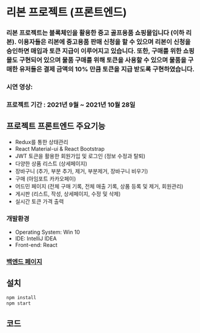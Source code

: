 # 리본 프로젝트 (프론트엔드)
### 리본 프로젝트는 블록체인을 활용한 중고 골프용품 쇼핑몰입니다 (이하 리본). 이용자들은 리본에 중고용품 판매 신청을 할 수 있으며 리본이 신청을 승인하면 매입과 토큰 지급이 이루어지고 있습니다. 또한, 구매를 위한 쇼핑몰도 구현되어 있으며 물품 구매를 위해 토큰을 사용할 수 있으며 물품을 구매한 유저들은 결제 금액의 10% 만큼 토큰을 지급 받도록 구현하였습니다. 

### 시연 영상:
### 프로젝트 기간 : 2021년 9월 ~ 2021년 10월 28일




## 프로젝트 프론트엔드 주요기능
+ Redux를 통한 상태관리
+ React Material-ui & React Bootstrap
+ JWT 토큰을 활용한 회원가입 및 로그인 (정보 수정과 탈퇴)
+ 다양한 상품 리스트 (상세페이지)
+ 장바구니 (추가, 부분 추가, 제거, 부분제거, 장바구니 비우기)
+ 구매 (아임포트 카카오페이)
+ 어드민 페이지 (전체 구매 기록, 전체 매출 기록, 상품 등록 및 제거, 회원관리)
+ 게시판 (리스트, 작성, 상세페이지, 수정 및 삭제)
+ 실시간 토큰 가격 출력

### 개발환경
+ Operating System: Win 10
+ IDE: IntelliJ IDEA
+ Front-end: React

### [백엔드 페이지](https://github.com/28-5/golf)
## 설치
```javascript
npm install
npm start
```

## 코드
